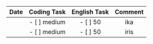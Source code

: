 | Date | Coding Task | English Task | Comment |
|:---:|:---:|:---:|:---:|
|| - [ ] medium| - [ ] 50|ika|
|| - [ ] medium| - [ ] 50|iris|
